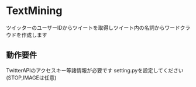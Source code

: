# TextMining
 ツイッターのユーザーIDからツイートを取得しツイート内の名詞からワードクラウドを作成します
## 動作要件
 TwitterAPIのアクセスキー等諸情報が必要です
 setting.pyを設定してください(STOP,IMAGEは任意)
 
